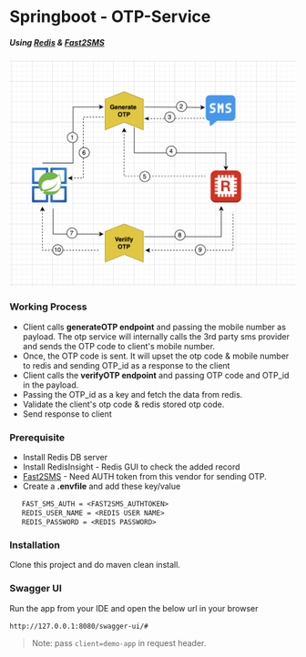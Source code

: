 # Springboot - OTP-Service
##### Using [Redis](https://redis.io/download/) & [Fast2SMS](https://www.fast2sms.com/) 

![alt text](process_img.png)

### Working Process

- Client calls **generateOTP endpoint** and passing the mobile number as payload. The otp service will internally calls the 3rd party sms provider and sends the OTP code to client's mobile number.
- Once, the OTP code is sent. It will upset the otp code & mobile number to redis and sending OTP_id as a response to the client
- Client calls the **verifyOTP endpoint** and passing OTP code and OTP_id in the payload.
- Passing the OTP_id as a key and fetch the data from redis.
- Validate the client's otp code & redis stored otp code.
- Send response to client 

### Prerequisite

- Install Redis DB server
- Install RedisInsight - Redis GUI to check the added record
- [Fast2SMS](https://www.fast2sms.com/) - Need AUTH token from this vendor for sending OTP.
- Create a **.envfile** and add these key/value 
```
   FAST_SMS_AUTH = <FAST2SMS_AUTHTOKEN>
   REDIS_USER_NAME = <REDIS USER NAME>
   REDIS_PASSWORD = <REDIS PASSWORD>
```

### Installation

Clone this project and do maven clean install.

### Swagger UI

Run the app from your IDE and open the below url in your browser
```sh
http://127.0.0.1:8080/swagger-ui/#
```

> Note: pass `client=demo-app` in request header.

